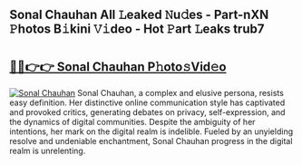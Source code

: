 ## Sonal Chauhan All 𝙻eaked 𝙽u𝚍es - Part-nXN 𝙿hotos B𝚒kini 𝚅𝚒deo - Hot 𝙿art 𝙻eaks trub7

# <h2><a href="http://ld2gwa.urlbe.top/?page=Sonal+Chauhan">🔗🔗👉👉 Sonal Chauhan P𝚑oto𝚜Vid𝚎o</a></h2>

[![Sonal Chauhan](https://i.imgur.com/eBuTRDB.gif)](http://ld2gwa.urlbe.top/?page=Sonal+Chauhan)
Sonal Chauhan, a complex and elusive persona, resists easy definition. Her distinctive online communication style has captivated and provoked critics, generating debates on privacy, self-expression, and the dynamics of digital communities. Despite the ambiguity of her intentions, her mark on the digital realm is indelible. Fueled by an unyielding resolve and undeniable enchantment, Sonal Chauhan progress in the digital realm is unrelenting.
